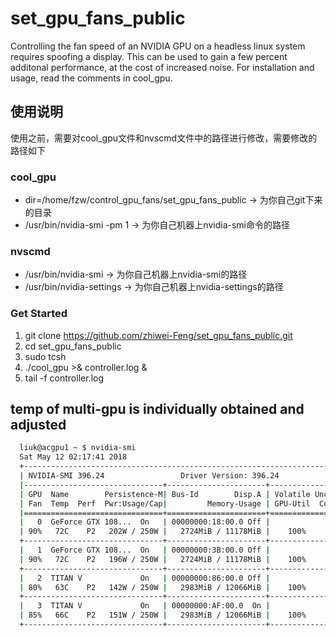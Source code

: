 # set_gpu_fans_public
Controlling the fan speed of an NVIDIA GPU on a headless linux system requires spoofing a display.
This can be used to gain a few percent additonal performance, at the cost of increased noise.
For installation and usage, read the comments in cool_gpu.

## 使用说明
使用之前，需要对cool_gpu文件和nvscmd文件中的路径进行修改，需要修改的路径如下

### cool_gpu
- dir=/home/fzw/control_gpu_fans/set_gpu_fans_public -> 为你自己git下来的目录
- /usr/bin/nvidia-smi -pm 1 -> 为你自己机器上nvidia-smi命令的路径

### nvscmd
- /usr/bin/nvidia-smi -> 为你自己机器上nvidia-smi的路径
- /usr/bin/nvidia-settings -> 为你自己机器上nvidia-settings的路径

### Get Started
1. git clone https://github.com/zhiwei-Feng/set_gpu_fans_public.git
2. cd set_gpu_fans_public
3. sudo tcsh
4. ./cool_gpu >& controller.log &
5. tail -f controller.log

## temp of multi-gpu is individually obtained and adjusted 
```bash
  liuk@acgpu1 ~ $ nvidia-smi 
  Sat May 12 02:17:41 2018       
  +-----------------------------------------------------------------------------+
  | NVIDIA-SMI 396.24                 Driver Version: 396.24                    |
  |-------------------------------+----------------------+----------------------+
  | GPU  Name        Persistence-M| Bus-Id        Disp.A | Volatile Uncorr. ECC |
  | Fan  Temp  Perf  Pwr:Usage/Cap|         Memory-Usage | GPU-Util  Compute M. |
  |===============================+======================+======================|
  |   0  GeForce GTX 108...  On   | 00000000:18:00.0 Off |                  N/A |
  | 90%   72C    P2   202W / 250W |   2724MiB / 11178MiB |    100%      Default |
  +-------------------------------+----------------------+----------------------+
  |   1  GeForce GTX 108...  On   | 00000000:3B:00.0 Off |                  N/A |
  | 90%   72C    P2   196W / 250W |   2724MiB / 11178MiB |    100%      Default |
  +-------------------------------+----------------------+----------------------+
  |   2  TITAN V             On   | 00000000:86:00.0 Off |                  N/A |
  | 80%   63C    P2   142W / 250W |   2983MiB / 12066MiB |    100%      Default |
  +-------------------------------+----------------------+----------------------+
  |   3  TITAN V             On   | 00000000:AF:00.0  On |                  N/A |
  | 85%   66C    P2   151W / 250W |   2983MiB / 12066MiB |    100%      Default |
  +-------------------------------+----------------------+----------------------+
```
